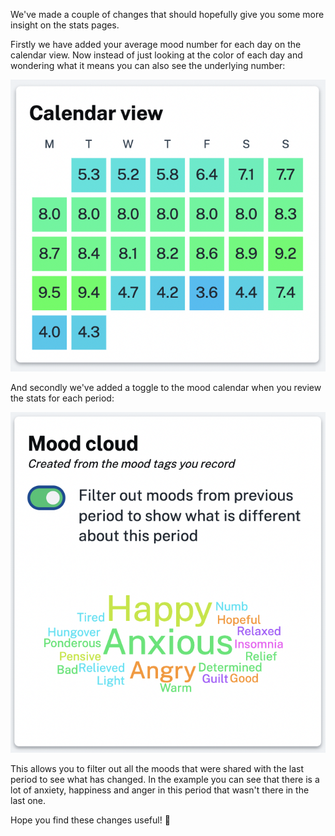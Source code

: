 We've made a couple of changes that should hopefully give you some more insight on the stats pages.

Firstly we have added your average mood number for each day on the calendar view. Now instead of just looking at the color of each day and wondering what it means you can also see the underlying number:

![Screenshot of updated mood calendar](screenshot-1.png "Screenshot of updated mood calendar")

And secondly we've added a toggle to the mood calendar when you review the stats for each period:

![Screenshot of new mood cloud toggle](screenshot-2.png "Screenshot of new mood cloud toggle")

This allows you to filter out all the moods that were shared with the last period to see what has changed. In the example you can see that there is a lot of anxiety, happiness and anger in this period that wasn't there in the last one.

Hope you find these changes useful! 🙂
